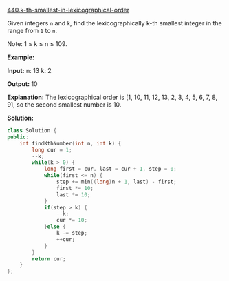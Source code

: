 [440.k-th-smallest-in-lexicographical-order](https://leetcode.com/problems/k-th-smallest-in-lexicographical-order/)  

Given integers `n` and `k`, find the lexicographically k-th smallest integer in the range from `1` to `n`.

Note: 1 ≤ k ≤ n ≤ 109.

**Example:**

**Input:**
n: 13   k: 2

**Output:**
10

**Explanation:**
The lexicographical order is \[1, 10, 11, 12, 13, 2, 3, 4, 5, 6, 7, 8, 9\], so the second smallest number is 10.  



**Solution:**  

```cpp
class Solution {
public:
    int findKthNumber(int n, int k) {
        long cur = 1;
        --k;
        while(k > 0) {
            long first = cur, last = cur + 1, step = 0;
            while(first <= n) {
                step += min((long)n + 1, last) - first;
                first *= 10;
                last *= 10;
            }
            if(step > k) {
                --k;
                cur *= 10;
            }else {
                k -= step;
                ++cur;
            }
        }
        return cur;
    }
};
```
      
